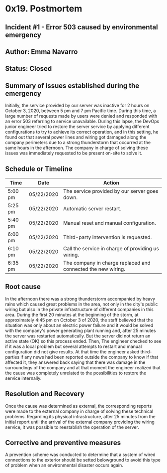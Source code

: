 # 0x19. Postmortem

## Incident #1 - Error 503 caused by environmental emergency

## Author: Emma Navarro 

## Status: Closed

## Summary of issues established during the emergency

Initially, the service provided by our server was inactive for 2 hours on October 3, 2020, between 5 pm and 7 pm Pacific time. During this time, a large number of requests made by users were denied and responded with an error 503 referring to service unavailable. During this lapse, the DevOps junior engineer tried to restore the server service by applying different configurations to try to achieve its correct operation, and in this setting, he found out that several power lines and wiring got damaged along the company perimeters due to a strong thunderstorm that occurred at the same hours in the afternoon. The company in charge of solving these issues was immediately requested to be present on-site to solve it.

## Schedule or Timeline

| Time | Date | Action |
|------|------|--------|
| 5:00 pm | 05/22/2020 | The service provided by our server goes down. |
| 5:25 pm | 05/22/2020 | Automatic server restart. |
| 5:40 pm | 05/22/2020 | Manual reset and manual configuration. |
| 6:00 pm | 05/22/2020 | Third-party intervention is requested. |
| 6:10 pm | 05/22/2020 | Call the service in charge of providing us wiring. |
| 6:35 pm | 05/22/2020 | The company in charge replaced and connected the new wiring. |

## Root cause

In the afternoon there was a strong thunderstorm accompanied by heavy rains which caused great problems in the area, not only in the city's public wiring but also in the private infrastructure of different companies in this area. During the first 20 minutes at the beginning of the storm, at approximately 4:45 pm on October 3 of 2020, the staff believed that the situation was only about an electric power failure and it would be solved with the company's power generating plant running and, after 25 minutes the server was restarted automatically. But the server did not return an active state (OK) so this process ended. Then, The engineer checked to see if it was a local problem but several attempts to restart and manual configuration did not give results. At that time the engineer asked third-parties if any news had been reported outside the company to know if that affected it, they answered back saying that there was damage in the surroundings of the company and at that moment the engineer realized that the cause was completely unrelated to the possibilities to restore the service internally.

## Resolution and Recovery

Once the cause was determined as external, the corresponding reports were made to the external company in charge of solving these technical problems. Regarding its physical infrastructure, after 25 minutes from the initial report until the arrival of the external company providing the wiring service, it was possible to reestablish the operation of the server.

## Corrective and preventive measures

A prevention scheme was conducted to determine that a system of wired connections to the exterior should be setted belowground to avoid this type of problem when an environmental disaster occurs again.

